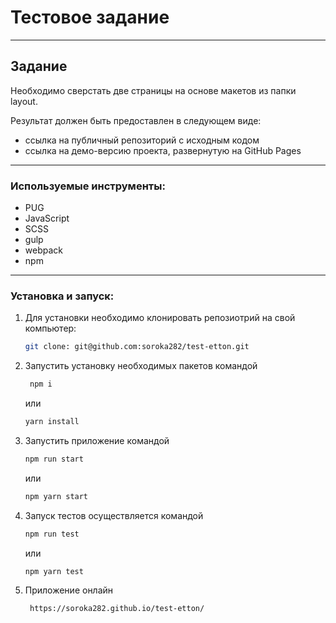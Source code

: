 # Тестовое задание
---
## Задание
Необходимо сверстать две страницы на основе макетов из папки layout.

Результат должен быть предоставлен в следующем виде:

- ссылка на публичный репозиторий с исходным кодом
- ссылка на демо-версию проекта, развернутую на GitHub Pages


---

### Используемые инструменты:

- PUG
- JavaScript
- SCSS
- gulp
- webpack
- npm

---

### Установка и запуск:

1. Для установки необходимо клонировать репозиотрий на свой компьютер:

    ```sh
    git clone: git@github.com:soroka282/test-etton.git
    ```

2. Запустить установку необходимых пакетов командой

    ```sh 
     npm i 
    ```
    или

    ```sh 
    yarn install
    ```

3. Запустить приложение командой

    ```sh
    npm run start
    ```

    или

    ```sh
    npm yarn start
    ```

4. Запуск тестов осуществляется командой

    ```sh
    npm run test
    ```

    или

    ```sh
    npm yarn test
    ```

6. Приложение онлайн

    ```sh
     https://soroka282.github.io/test-etton/
    ```
